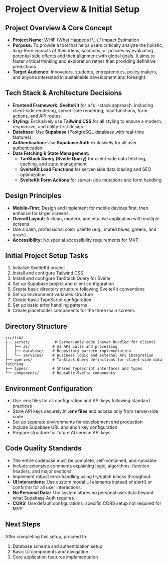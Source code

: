 # Project Overview & Initial Setup

## Project Overview & Core Concept

* **Project Name:** WHIF (What Happens If...) / Impact Estimation
* **Purpose:** To provide a tool that helps users critically analyze the holistic, long-term impacts of their ideas, solutions, or policies by evaluating potential side effects and their alignment with global goals. It aims to foster critical thinking and exploration rather than providing definitive predictions.
* **Target Audience:** Innovators, students, entrepreneurs, policy makers, and anyone interested in sustainable development and foresight.

## Tech Stack & Architecture Decisions

* **Frontend Framework:** **SvelteKit** for a full-stack approach, including client-side rendering, server-side rendering, load functions, form actions, and API routes.
* **Styling:** Exclusively use **Tailwind CSS** for all styling to ensure a modern, responsive, and utility-first design.
* **Database:** Use **Supabase** (PostgreSQL database with real-time features).
* **Authentication:** Use **Supabase Auth** exclusively for all user authentication.
* **Data Fetching & State Management:** 
  * **TanStack Query (Svelte Query)** for client-side data fetching, caching, and state management
  * **SvelteKit Load Functions** for server-side data loading and SEO optimization
  * **SvelteKit Form Actions** for server-side mutations and form handling

## Design Principles

* **Mobile-First:** Design and implement for mobile devices first, then enhance for larger screens.
* **Overall Layout:** A clean, modern, and intuitive application with multiple screens.
* Use a calm, professional color palette (e.g., muted blues, greens, and grays).
* **Accessibility:** No special accessibility requirements for MVP.

## Initial Project Setup Tasks

1. Initialize SvelteKit project
2. Install and configure Tailwind CSS
3. Install and configure TanStack Query for Svelte
4. Set up Supabase project and client configuration
5. Create basic directory structure following SvelteKit conventions
6. Set up environment variables structure
7. Create basic TypeScript configuration
8. Set up basic error handling patterns
9. Create placeholder components for the three main screens

## Directory Structure

```
src/lib/
├── server/           # Server-only code (never bundled for client)
│   ├── ai/          # AI API calls and processing
│   ├── database/    # Repository pattern implementation  
│   └── services/    # Business logic and external API integration
├── queries/         # TanStack Query definitions for client-side data fetching
├── types/           # Shared TypeScript interfaces and types
└── components/      # Reusable Svelte components
```

## Environment Configuration

* Use .env files for all configuration and API keys following standard practices
* Store API keys securely in **.env files** and access only from server-side code
* Set up separate environments for development and production
* Include Supabase URL and anon key configuration
* Prepare structure for future AI service API keys

## Code Quality Standards

* The entire codebase must be complete, self-contained, and runnable.
* Include extensive comments explaining logic, algorithms, function headers, and major sections.
* Implement robust error handling using try/catch blocks throughout.
* **UI Interactions:** Use custom modal UI elements instead of alert() or confirm() for all user interactions.
* **No Personal Data:** The system stores no personal user data beyond what Supabase Auth requires.
* **CORS:** Use default configurations; specific CORS setup not required for MVP.

## Next Steps

After completing this setup, proceed to:
1. Database schema and authentication setup
2. Basic UI components and navigation
3. Core application features implementation
